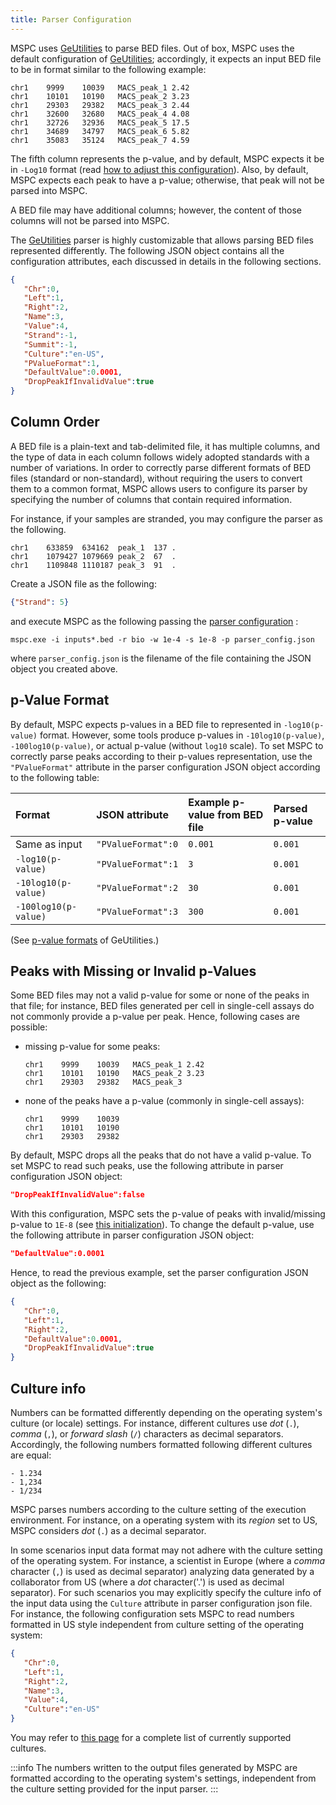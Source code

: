 ```yaml
---
title: Parser Configuration
---
```


MSPC uses [GeUtilities](https://github.com/Genometric/GeUtilities) 
to parse BED files. Out of box, MSPC uses the default configuration
of [GeUtilities](https://github.com/Genometric/GeUtilities); accordingly, 
it expects an input BED file to be in format similar to the following 
example:

```
chr1	9999	10039	MACS_peak_1	2.42
chr1	10101	10190	MACS_peak_2	3.23
chr1	29303	29382	MACS_peak_3	2.44
chr1	32600	32680	MACS_peak_4	4.08
chr1	32726	32936	MACS_peak_5	17.5
chr1	34689	34797	MACS_peak_6	5.82
chr1	35083	35124	MACS_peak_7	4.59
```

The fifth column represents the p-value, and by default, MSPC expects
it be in `-Log10` format (read [how to adjust this configuration](#p-value-format)). 
Also, by default, MSPC expects each peak 
to have a p-value; otherwise, that peak will not be parsed into MSPC.

A BED file may have additional columns; however, the content of
those columns will not be parsed into MSPC.

The [GeUtilities](https://github.com/Genometric/GeUtilities)
parser is highly customizable that allows parsing BED files
represented differently. The following JSON object contains
all the configuration attributes, each discussed in details
in the following sections.

```json
{
   "Chr":0,
   "Left":1,
   "Right":2,
   "Name":3,
   "Value":4,
   "Strand":-1,
   "Summit":-1,
   "Culture":"en-US",
   "PValueFormat":1,
   "DefaultValue":0.0001,
   "DropPeakIfInvalidValue":true
}
```


## Column Order

A BED file is a plain-text and tab-delimited file, it has multiple 
columns, and the type of data in each column follows widely adopted
standards with a number of variations. In order to correctly parse
different formats of BED files (standard or non-standard), without
requiring the users to convert them to a common format, MSPC allows
users to configure its parser by specifying the number of columns
that contain required information.


For instance, if your samples are stranded, you may 
configure the parser as the following. 

```
chr1	633859	634162	peak_1	137	.
chr1	1079427	1079669	peak_2	67	.
chr1	1109848	1110187	peak_3	91	.
```

Create a JSON file as the following:

```json
{"Strand": 5}
```

and execute MSPC as the following passing the 
[parser configuration](args#input-parser-configuration) :

```shell
mspc.exe -i inputs*.bed -r bio -w 1e-4 -s 1e-8 -p parser_config.json
```

where `parser_config.json` is the filename of the file
containing the JSON object you created above.


## p-Value Format

By default, MSPC expects p-values in a BED file to 
represented in `-log10(p-value)` format. However, 
some tools produce p-values in `-10log10(p-value)`, 
`-100log10(p-value)`, or actual p-value (without 
`log10` scale). To set MSPC to correctly
parse peaks according to their p-values representation,
use the `"PValueFormat"` attribute in 
the parser configuration JSON object according to 
the following table:

| Format                | JSON attribute       | Example p-value from BED file | Parsed p-value |
| :-------------------- | :------------------- | :---------------------------- | :------------- |
| Same as input         | `"PValueFormat":0` | `0.001`   | `0.001` |
| `-log10(p-value)`    | `"PValueFormat":1` | `3`       | `0.001` |
| `-10log10(p-value)`  | `"PValueFormat":2` | `30`      | `0.001` |
| `-100log10(p-value)` | `"PValueFormat":3` | `300`     | `0.001` |


(See [p-value formats](https://github.com/Genometric/GeUtilities/blob/30bb4691fc2ad37eda6131c6e3f3714c5464dbb4/GeUtilities/Intervals/Parsers/Bed/Enums.cs#L7])
of GeUtilities.)


## Peaks with Missing or Invalid p-Values

Some BED files may not a valid p-value for some
or none of the peaks in that file; for instance,
BED files generated per cell in single-cell 
assays do not commonly provide a p-value
per peak. Hence, following cases are possible:

- missing p-value for some peaks:
    ```
    chr1	9999	10039	MACS_peak_1	2.42
    chr1	10101	10190	MACS_peak_2	3.23
    chr1	29303	29382	MACS_peak_3
    ```

- none of the peaks have a p-value (commonly in 
single-cell assays):
    ```
    chr1	9999	10039
    chr1	10101	10190
    chr1	29303	29382
    ```

By default, MSPC drops all the peaks that 
do not have a valid p-value. To set MSPC
to read such peaks, use the following 
attribute in parser configuration JSON 
object: 

```json
"DropPeakIfInvalidValue":false
```

With this configuration, MSPC sets the p-value
of peaks with invalid/missing p-value to `1E-8`
(see [this initialization](https://github.com/Genometric/GeUtilities/blob/30bb4691fc2ad37eda6131c6e3f3714c5464dbb4/GeUtilities/Intervals/Parsers/Bed/BedParserGeneric.cs#L89)).
To change the default p-value, use the following
attribute in parser configuration JSON
object: 

```json
"DefaultValue":0.0001
```

Hence, to read the previous example, 
set the parser configuration JSON object as 
the following:

```json
{
   "Chr":0,
   "Left":1,
   "Right":2,
   "DefaultValue":0.0001,
   "DropPeakIfInvalidValue":true
}
```

## Culture info
Numbers can be formatted differently depending on the operating 
system's culture (or locale) settings. For instance, different 
cultures use _dot_ (`.`), _comma_ (`,`), or _forward slash_ 
(`/`) characters as decimal separators. Accordingly, the following 
numbers formatted following different cultures are equal:

```
- 1.234
- 1,234
- 1/234
```

MSPC parses numbers according to the culture setting of the 
execution environment. For instance, on a operating system 
with its _region_ set to US, MSPC considers _dot_ (`.`) as 
a decimal separator.

In some scenarios input data format may not adhere with the 
culture setting of the operating system. For instance, a scientist
in Europe (where a _comma_ character (`,`) is used as decimal separator) 
analyzing data generated by a collaborator from US (where a _dot_ 
character('.') is used as decimal separator). For such scenarios
you may explicitly specify the culture info of the input data 
using the `Culture` attribute in parser configuration json file. 
For instance, the following configuration sets MSPC to read 
numbers formatted in US style independent from culture setting 
of the operating system: 

```json
{
   "Chr":0,
   "Left":1,
   "Right":2,
   "Name":3,
   "Value":4,
   "Culture":"en-US"
}
```

You may refer to [this page](https://github.com/Genometric/GeUtilities/wiki/Currently-supported-culture)
for a complete list of currently supported cultures.

:::info
The numbers written to the output files generated by MSPC are
formatted according to the operating system's settings, independent 
from the culture setting provided for the input parser.
:::
